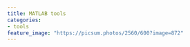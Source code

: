 ```yaml
---
title: MATLAB tools
categories:
- tools
feature_image: "https://picsum.photos/2560/600?image=872"
---
```




<!-- _Originally from [Alembic - Wikipedia](https://en.wikipedia.org/wiki/Alembic)_-->

